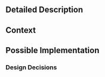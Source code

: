 <!--- Provide a general summary of the issue in the Title above -->

## Detailed Description
<!--- Provide a detailed description of the change or addition you are proposing -->

## Context
<!--- Why is this change important to you? How would you use it? -->
<!--- How can it benefit other users? -->

## Possible Implementation
<!--- Not obligatory, but suggest an idea for implementing addition or change -->

### Design Decisions

<!--- Not obligatory, but don't forget to document your important decisions in the end.

Use our 🎉awesome🎉 wiki for that! -->

